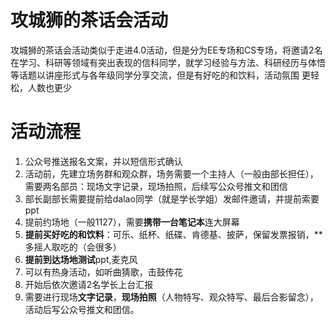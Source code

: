 # 攻城狮的茶话会活动
攻城狮的茶话会活动类似于走进4.0活动，但是分为EE专场和CS专场，将邀请2名在学习、科研等领域有突出表现的信科同学，就学习经验与方法、科研经历与体悟等话题以讲座形式与各年级同学分享交流，但是有好吃的和饮料，活动氛围
更轻松，人数也更少
# 活动流程
1. 公众号推送报名文案，并以短信形式确认
2. 活动前，先建立场务群和观众群，场务需要一个主持人（一般由部长担任），需要两名部员：现场文字记录，现场拍照，后续写公众号推文和团信
3. 部长副部长需要提前给dalao同学（就是学长学姐）发邮件邀请，并提前索要ppt
4. 提前约场地（一般1127），需要**携带一台笔记本**连大屏幕
5. **提前买好吃的和饮料**：可乐、纸杯、纸碟、肯德基、披萨，保留发票报销，**多摇人取吃的（会很多）
6. **提前到达场地测试**ppt,麦克风
7. 可以有热身活动，如听曲猜歌，击鼓传花
8. 开始后依次邀请2名学长上台汇报
9. 需要进行现场**文字记录**，**现场拍照**（人物特写、观众特写、最后合影留念），活动后写公众号推文和团信。
